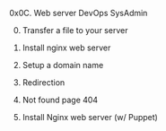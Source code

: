 0x0C. Web server
DevOps
SysAdmin

0. Transfer a file to your server

1. Install nginx web server

2. Setup a domain name

3. Redirection

4. Not found page 404

5. Install Nginx web server (w/ Puppet)


